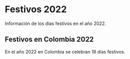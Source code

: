 # Festivos 2022

Información de los días festivos en el año 2022.

## Festivos en Colombia 2022

En el año 2022 en Colombia se celebran 18 días festivos.
